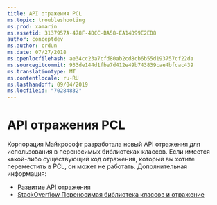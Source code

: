 ```yaml
---
title: API отражения PCL
ms.topic: troubleshooting
ms.prod: xamarin
ms.assetid: 3137957A-478F-4DCC-BA58-EA14D99E2ED8
author: conceptdev
ms.author: crdun
ms.date: 07/27/2018
ms.openlocfilehash: ae34cc23a7cfd80ab2cd8cb6b55d193757cf22da
ms.sourcegitcommit: 933de144d1fbe7d412e49b743839cae4bfcac439
ms.translationtype: MT
ms.contentlocale: ru-RU
ms.lasthandoff: 09/04/2019
ms.locfileid: "70284832"
---
```

# <a name="pcl-reflection-api"></a>API отражения PCL

Корпорация Майкрософт разработала новый API отражения для использования в переносимых библиотеках классов. Если имеется какой-либо существующий код отражения, который вы хотите переместить в PCL, он может не работать. Дополнительная информация:

- [Развитие API отражения](http://blogs.msdn.com/b/dotnet/archive/2012/08/28/evolving-the-reflection-api.aspx)
- [StackOverflow Переносимая библиотека классов и отражение](https://stackoverflow.com/questions/14061291/portable-class-library-and-reflection)
